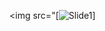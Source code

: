 
<img src="[![Slide1](https://user-images.githubusercontent.com/88464276/228962593-59089261-36ad-4ce9-aeb7-ec1f9d703e52.jpg)]

<!--
**alissonlouly/alissonlouly** is a ✨ _special_ ✨ repository because its `README.md` (this file) appears on your GitHub profile.

Here are some ideas to get you started:

- 🔭 I’m currently working on ...
- 🌱 I’m currently learning ...
- 👯 I’m looking to collaborate on ...
- 🤔 I’m looking for help with ...
- 💬 Ask me about ...
- 📫 How to reach me: ...
- 😄 Pronouns: ...
- ⚡ Fun fact: ...
-->
